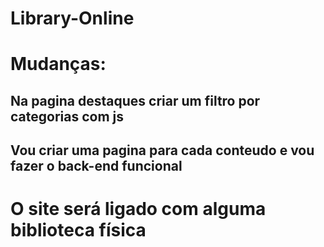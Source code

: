 # Library-Online

# Mudanças:

## Na pagina destaques criar um filtro por categorias com js


## Vou criar uma pagina para cada conteudo e vou fazer o back-end funcional
# O site será ligado com alguma biblioteca física

